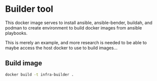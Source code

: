 # Builder tool

This docker image serves to install ansible, ansible-bender, buildah, and podman to create environment to build docker images from ansible playbooks.

This is merely an example, and more research is needed to be able to maybe access the host docker to use to build images...

## Build image

``` bash
docker build -t infra-builder .
```
